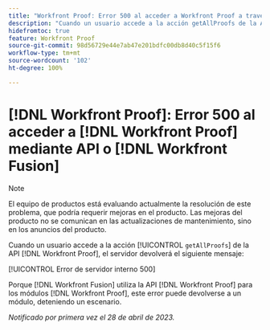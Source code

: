 ```yaml
---
title: "Workfront Proof: Error 500 al acceder a Workfront Proof a través de API o Workfront Fusion"
description: "Cuando un usuario accede a la acción getAllProofs de la API Proof, el servidor Workfront Proof devuelve el mensaje: 500 Internal Server Error"
hidefromtoc: true
feature: Workfront Proof
source-git-commit: 98d56729e44e7ab47e201bdfc00db8d40c5f15f6
workflow-type: tm+mt
source-wordcount: '102'
ht-degree: 100%

---
```



# [!DNL Workfront Proof]: Error 500 al acceder a [!DNL Workfront Proof] mediante API o [!DNL Workfront Fusion]

>[!NOTE]
>
>El equipo de productos está evaluando actualmente la resolución de este problema, que podría requerir mejoras en el producto. Las mejoras del producto no se comunican en las actualizaciones de mantenimiento, sino en los anuncios del producto.

<!--This article is on Proof and Fusion TOCs-->

Cuando un usuario accede a la acción [!UICONTROL `getAllProofs`] de la API [!DNL Workfront Proof], el servidor devolverá el siguiente mensaje:

[!UICONTROL Error de servidor interno 500]

Porque [!DNL Workfront Fusion] utiliza la API [!DNL Workfront Proof] para los módulos [!DNL Workfront Proof], este error puede devolverse a un módulo, deteniendo un escenario.

_Notificado por primera vez el 28 de abril de 2023._

